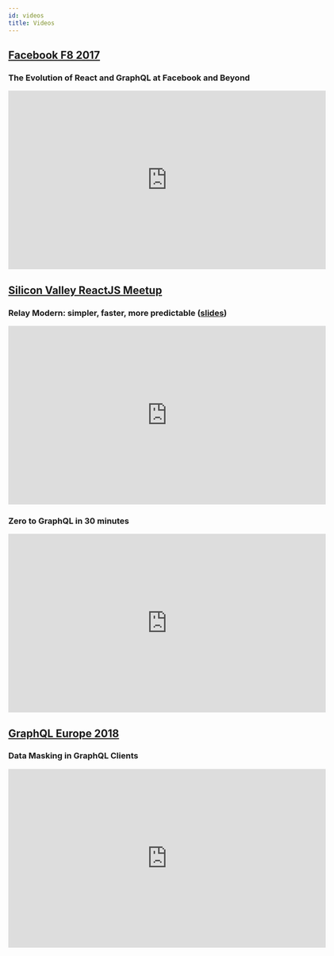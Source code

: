```yaml
---
id: videos
title: Videos
---
```

## [Facebook F8 2017](https://www.f8.com/)

### The Evolution of React and GraphQL at Facebook and Beyond

<iframe src="https://www.facebook.com/plugins/video.php?href=https%3A%2F%2Fwww.facebook.com%2FFacebookforDevelopers%2Fvideos%2F10154614710193553%2F&show_text=0&width=640" width="640" height="360" frameborder="0" allowfullscreen></iframe>

## [Silicon Valley ReactJS Meetup](http://www.meetup.com/Silicon-Valley-ReactJS-Meetup/)

### Relay Modern: simpler, faster, more predictable ([slides](https://speakerdeck.com/wincent/relay-2-simpler-faster-more-predictable))

<iframe width="640" height="360" src="https://www.youtube-nocookie.com/embed/OEfUBN9dAI8" frameborder="0" allowfullscreen></iframe>

### Zero to GraphQL in 30 minutes

<iframe width="640" height="360" src="https://www.youtube-nocookie.com/embed/UBGzsb2UkeY" frameborder="0" allowfullscreen></iframe>

## [GraphQL Europe 2018](https://www.graphql-europe.org/)

### Data Masking in GraphQL Clients

<iframe width="640" height="360" src="https://www.youtube-nocookie.com/embed/ww5UQ50oHok" frameborder="0" allowfullscreen></iframe>

